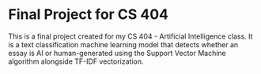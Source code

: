 # Final Project for CS 404

This is a final project created for my CS 404 - Artificial Intelligence class.
It is a text classification machine learning model that detects whether an essay is AI or human-generated using the Support Vector Machine algorithm alongside TF-IDF vectorization.
